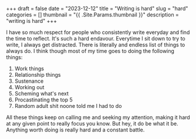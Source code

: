 +++
draft = false
date = "2023-12-12"
title = "Writing is hard"
slug = "hard"
categories = []
thumbnail = "{{ .Site.Params.thumbnail }}"
description = "writing is hard"
+++

I have so much respect for people who consistently write everyday and find the time to reflect. It's such a hard endavour. Everytime I sit down to try to write, I always get distracted. There is literally and endless list of things to always do. I think though most of my time goes to doing the following things: 

1) Work things
2) Relationship things
3) Sustenance 
4) Working out 
5) Scheming what's next 
6) Procastinating the top 5
7) Random adult shit noone told me I had to do 


All these things keep on calling me and seeking my attention, making it hard at any given point to really focus you know. But hey, it do be what it be. Anything worth doing is really hard and a constant battle. 


